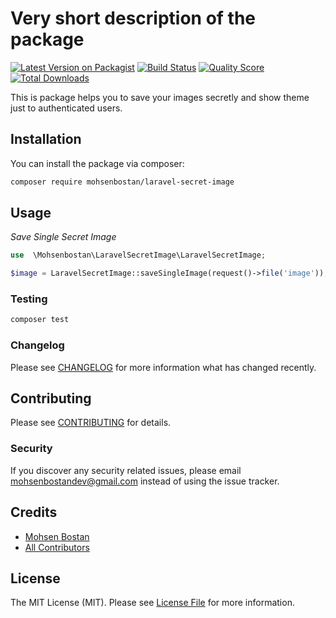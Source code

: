 # Very short description of the package

[![Latest Version on Packagist](https://img.shields.io/packagist/v/mohsenbostan/laravel-secret-image.svg?style=flat-square)](https://packagist.org/packages/mohsenbostan/laravel-secret-image)
[![Build Status](https://img.shields.io/travis/mohsenbostan/laravel-secret-image/master.svg?style=flat-square)](https://travis-ci.org/mohsenbostan/laravel-secret-image)
[![Quality Score](https://img.shields.io/scrutinizer/g/mohsenbostan/laravel-secret-image.svg?style=flat-square)](https://scrutinizer-ci.com/g/mohsenbostan/laravel-secret-image)
[![Total Downloads](https://img.shields.io/packagist/dt/mohsenbostan/laravel-secret-image.svg?style=flat-square)](https://packagist.org/packages/mohsenbostan/laravel-secret-image)

This is package helps you to save your images secretly and show theme just to authenticated users.

## Installation

You can install the package via composer:

```bash
composer require mohsenbostan/laravel-secret-image
```

## Usage

*Save Single Secret Image*
``` php
use  \Mohsenbostan\LaravelSecretImage\LaravelSecretImage;

$image = LaravelSecretImage::saveSingleImage(request()->file('image'));
``` 

### Testing

``` bash
composer test
```

### Changelog

Please see [CHANGELOG](CHANGELOG.md) for more information what has changed recently.

## Contributing

Please see [CONTRIBUTING](CONTRIBUTING.md) for details.

### Security

If you discover any security related issues, please email mohsenbostandev@gmail.com instead of using the issue tracker.

## Credits

- [Mohsen Bostan](https://github.com/mohsenbostan)
- [All Contributors](../../contributors)

## License

The MIT License (MIT). Please see [License File](LICENSE.md) for more information.

